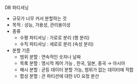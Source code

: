 DB 파티셔닝

- 규모가 너무 커서 분할하는 것
- 목적 : 성능, 가용성, 관리용이성
- 종류
    - 수평 파티셔닝 : 가로로 분리  (행 분리)
    - 수직 파티셔닝 : 세로로 분리  (속성 분리)
- 분할 기준
    - 범위 분할 : 연속적인 숫자나 날짜
    - 목록 분할 : 명시적 제어 가능 , 한국, 일본, 중국 → 아시아
    - 해시 분할 : 균등 데이터 분할 가능, 범위가 없는 데이터에 적합
    - 합성 분할 : 큰 파티션에 대한 I/O 요청 분산